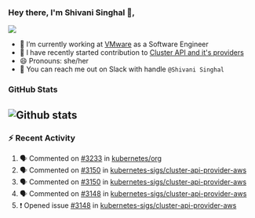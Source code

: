 ### Hey there, I'm Shivani Singhal 👋, 
![](https://komarev.com/ghpvc/?username=shivi28&color=green)

- 🔭 I’m currently working at [VMware](https://tanzu.vmware.com/) as a Software Engineer
- 👯 I have recently started contribution to [Cluster API and it's providers](https://github.com/kubernetes-sigs/cluster-api)
- 😄 Pronouns: she/her
- 💞️ You can reach me out on Slack with handle `@Shivani Singhal` 


### GitHub Stats

![Github stats](https://github-readme-stats.vercel.app/api?username=shivi28&count_private=true&show_icons=true&theme=dark&include_all_commits=true)
---

### :zap: Recent Activity

<!--START_SECTION:activity-->
1. 🗣 Commented on [#3233](https://github.com/kubernetes/org/issues/3233) in [kubernetes/org](https://github.com/kubernetes/org)
2. 🗣 Commented on [#3150](https://github.com/kubernetes-sigs/cluster-api-provider-aws/issues/3150) in [kubernetes-sigs/cluster-api-provider-aws](https://github.com/kubernetes-sigs/cluster-api-provider-aws)
3. 🗣 Commented on [#3150](https://github.com/kubernetes-sigs/cluster-api-provider-aws/issues/3150) in [kubernetes-sigs/cluster-api-provider-aws](https://github.com/kubernetes-sigs/cluster-api-provider-aws)
4. 🗣 Commented on [#3148](https://github.com/kubernetes-sigs/cluster-api-provider-aws/issues/3148) in [kubernetes-sigs/cluster-api-provider-aws](https://github.com/kubernetes-sigs/cluster-api-provider-aws)
5. ❗️ Opened issue [#3148](https://github.com/kubernetes-sigs/cluster-api-provider-aws/issues/3148) in [kubernetes-sigs/cluster-api-provider-aws](https://github.com/kubernetes-sigs/cluster-api-provider-aws)
<!--END_SECTION:activity-->

